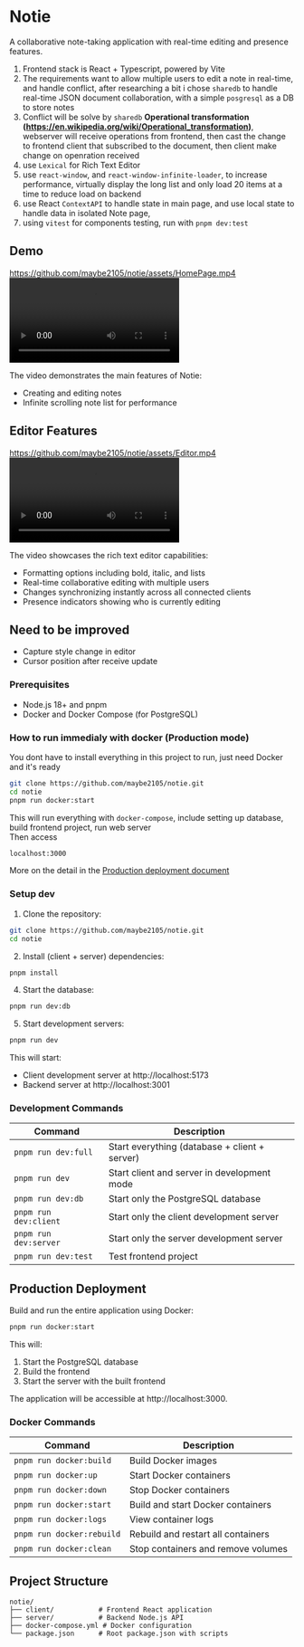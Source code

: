 # Notie

A collaborative note-taking application with real-time editing and presence features.

1. Frontend stack is React + Typescript, powered by Vite
2. The requirements want to allow multiple users to edit a note in real-time, and handle conflict, after researching a bit i chose `sharedb` to handle real-time JSON document collaboration, with a simple `posgresql` as a DB to store notes
3. Conflict will be solve by `sharedb` **Operational transformation (https://en.wikipedia.org/wiki/Operational_transformation)**, webserver will receive operations from frontend, then cast the change to frontend client that subscribed to the document, then client make change on openration received
4. use `Lexical` for Rich Text Editor
5. use `react-window`, and `react-window-infinite-loader`, to increase performance, virtually display the long list and only load 20 items at a time to reduce load on backend
6. use React `ContextAPI` to handle state in main page, and use local state to handle data in isolated Note page,
7. using `vitest` for components testing, run with `pnpm dev:test`

## Demo

https://github.com/maybe2105/notie/assets/HomePage.mp4
![Demo Video](assets/HomePage.mp4)

The video demonstrates the main features of Notie:

- Creating and editing notes
- Infinite scrolling note list for performance

## Editor Features

https://github.com/maybe2105/notie/assets/Editor.mp4
![Editor Demo](assets/Editor.mp4)

The video showcases the rich text editor capabilities:

- Formatting options including bold, italic, and lists
- Real-time collaborative editing with multiple users
- Changes synchronizing instantly across all connected clients
- Presence indicators showing who is currently editing

## Need to be improved

- Capture style change in editor
- Cursor position after receive update

### Prerequisites

- Node.js 18+ and pnpm
- Docker and Docker Compose (for PostgreSQL)

### How to run immedialy with docker (Production mode)

You dont have to install everything in this project to run, just need Docker and it's ready

```bash
git clone https://github.com/maybe2105/notie.git
cd notie
pnpm run docker:start
```

This will run everything with `docker-compose`, include setting up database, build frontend project, run web server
</br>
Then access

```bash
localhost:3000
```

More on the detail in the <a href="#production-deployment">Production deployment document</a>

### Setup dev

1. Clone the repository:

```bash
git clone https://github.com/maybe2105/notie.git
cd notie
```

2. Install (client + server) dependencies:

```bash
pnpm install
```

4. Start the database:

```bash
pnpm run dev:db
```

5. Start development servers:

```bash
pnpm run dev
```

This will start:

- Client development server at http://localhost:5173
- Backend server at http://localhost:3001

### Development Commands

| Command               | Description                                   |
| --------------------- | --------------------------------------------- |
| `pnpm run dev:full`   | Start everything (database + client + server) |
| `pnpm run dev`        | Start client and server in development mode   |
| `pnpm run dev:db`     | Start only the PostgreSQL database            |
| `pnpm run dev:client` | Start only the client development server      |
| `pnpm run dev:server` | Start only the server development server      |
| `pnpm run dev:test`   | Test frontend project                         |

## Production Deployment

Build and run the entire application using Docker:

```bash
pnpm run docker:start
```

This will:

1. Start the PostgreSQL database
2. Build the frontend
3. Start the server with the built frontend

The application will be accessible at http://localhost:3000.

### Docker Commands

| Command                   | Description                        |
| ------------------------- | ---------------------------------- |
| `pnpm run docker:build`   | Build Docker images                |
| `pnpm run docker:up`      | Start Docker containers            |
| `pnpm run docker:down`    | Stop Docker containers             |
| `pnpm run docker:start`   | Build and start Docker containers  |
| `pnpm run docker:logs`    | View container logs                |
| `pnpm run docker:rebuild` | Rebuild and restart all containers |
| `pnpm run docker:clean`   | Stop containers and remove volumes |

## Project Structure

```
notie/
├── client/           # Frontend React application
├── server/           # Backend Node.js API
├── docker-compose.yml # Docker configuration
└── package.json      # Root package.json with scripts
```
